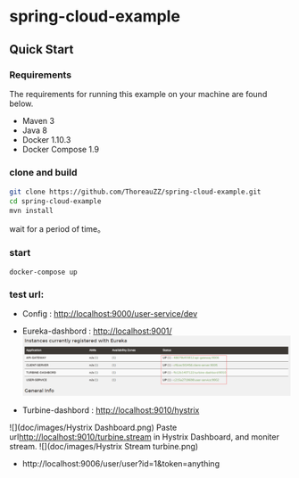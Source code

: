 # spring-cloud-example
## Quick Start
### Requirements
The requirements for running this example on your machine are found below.
* Maven 3
* Java 8
* Docker 1.10.3
* Docker Compose 1.9

### clone and build

```bash
git clone https://github.com/ThoreauZZ/spring-cloud-example.git
cd spring-cloud-example
mvn install
```
wait for a period of time。


### start 
```
docker-compose up
```

### test url:
* Config : [http://localhost:9000/user-service/dev](http://localhost:9000/user-service/dev)
* Eureka-dashbord : [http://localhost:9001/](http://localhost:9001/)
![](doc/images/eureka-admin.png)

* Turbine-dashbord : [http://localhost:9010/hystrix](http://localhost:9010/hystrix)

![](doc/images/Hystrix Dashboard.png)
Paste url[http://localhost:9010/turbine.stream](http://localhost:9010/turbine.stream) in Hystrix Dashboard, and moniter stream.
![](doc/images/Hystrix Stream turbine.png)


* http://localhost:9006/user/user?id=1&token=anything
